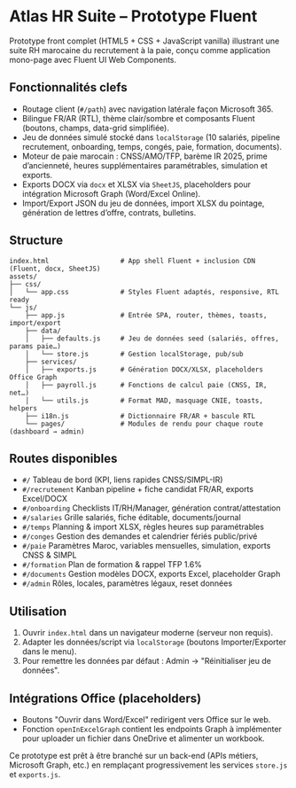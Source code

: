 # Atlas HR Suite – Prototype Fluent

Prototype front complet (HTML5 + CSS + JavaScript vanilla) illustrant une suite RH marocaine du recrutement à la paie, conçu comme application mono-page avec Fluent UI Web Components.

## Fonctionnalités clefs
- Routage client (`#/path`) avec navigation latérale façon Microsoft 365.
- Bilingue FR/AR (RTL), thème clair/sombre et composants Fluent (boutons, champs, data-grid simplifiée).
- Jeu de données simulé stocké dans `localStorage` (10 salariés, pipeline recrutement, onboarding, temps, congés, paie, formation, documents).
- Moteur de paie marocain : CNSS/AMO/TFP, barème IR 2025, prime d’ancienneté, heures supplémentaires paramétrables, simulation et exports.
- Exports DOCX via `docx` et XLSX via `SheetJS`, placeholders pour intégration Microsoft Graph (Word/Excel Online).
- Import/Export JSON du jeu de données, import XLSX du pointage, génération de lettres d’offre, contrats, bulletins.

## Structure
```
index.html                  # App shell Fluent + inclusion CDN (Fluent, docx, SheetJS)
assets/
├── css/
│   └── app.css             # Styles Fluent adaptés, responsive, RTL ready
└── js/
    ├── app.js              # Entrée SPA, router, thèmes, toasts, import/export
    ├── data/
    │   ├── defaults.js     # Jeu de données seed (salariés, offres, params paie…)
    │   └── store.js        # Gestion localStorage, pub/sub
    ├── services/
    │   ├── exports.js      # Génération DOCX/XLSX, placeholders Office Graph
    │   ├── payroll.js      # Fonctions de calcul paie (CNSS, IR, net…)
    │   └── utils.js        # Format MAD, masquage CNIE, toasts, helpers
    ├── i18n.js             # Dictionnaire FR/AR + bascule RTL
    └── pages/              # Modules de rendu pour chaque route (dashboard → admin)
```

## Routes disponibles
- `#/` Tableau de bord (KPI, liens rapides CNSS/SIMPL-IR)
- `#/recrutement` Kanban pipeline + fiche candidat FR/AR, exports Excel/DOCX
- `#/onboarding` Checklists IT/RH/Manager, génération contrat/attestation
- `#/salaries` Grille salariés, fiche éditable, documents/journal
- `#/temps` Planning & import XLSX, règles heures sup paramétrables
- `#/conges` Gestion des demandes et calendrier fériés public/privé
- `#/paie` Paramètres Maroc, variables mensuelles, simulation, exports CNSS & SIMPL
- `#/formation` Plan de formation & rappel TFP 1.6%
- `#/documents` Gestion modèles DOCX, exports Excel, placeholder Graph
- `#/admin` Rôles, locales, paramètres légaux, reset données

## Utilisation
1. Ouvrir `index.html` dans un navigateur moderne (serveur non requis).
2. Adapter les données/script via `localStorage` (boutons Importer/Exporter dans le menu).
3. Pour remettre les données par défaut : Admin → "Réinitialiser jeu de données".

## Intégrations Office (placeholders)
- Boutons "Ouvrir dans Word/Excel" redirigent vers Office sur le web.
- Fonction `openInExcelGraph` contient les endpoints Graph à implémenter pour uploader un fichier dans OneDrive et alimenter un workbook.

Ce prototype est prêt à être branché sur un back-end (APIs métiers, Microsoft Graph, etc.) en remplaçant progressivement les services `store.js` et `exports.js`.
